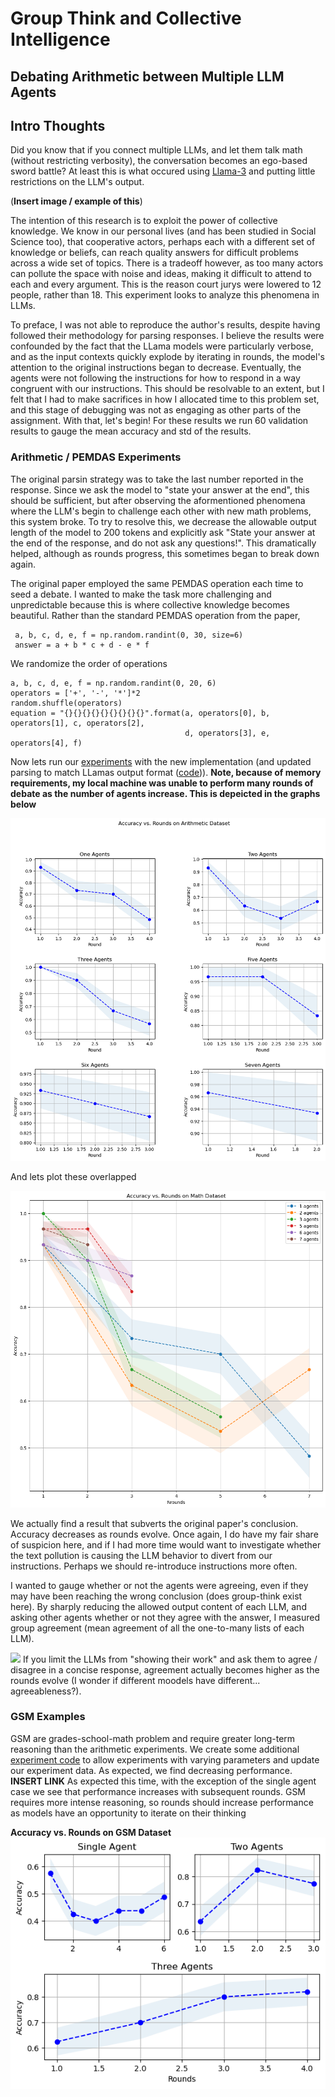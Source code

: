 # Group Think and Collective Intelligence
## Debating Arithmetic between Multiple LLM Agents

## Intro Thoughts 

Did you know that if you connect multiple LLMs, and let them talk math (without restricting verbosity), the conversation becomes an ego-based sword battle?  At least this is what occured using [Llama-3](https://huggingface.co/meta-llama/Meta-Llama-3-8B-Instruct) and putting little restrictions on the LLM's output.  

(**Insert image / example of this**)

The intention of this research is to exploit the power of collective knowledge.  We know in our personal lives (and has been studied in Social Science too), that cooperative actors, perhaps 
each with a different set of knowledge or beliefs, can reach quality answers for difficult problems across a wide set of topics.  There is a tradeoff however, as too many actors can pollute the space with noise and ideas, making it difficult to attend to each and every argument.  This is the reason court jurys were lowered to 12 people, rather than 18.  This experiment looks to analyze this phenomena in LLMs.  

To preface, I was not able to reproduce the author's results, despite having followed their methodology for parsing responses.  I believe the results were confounded by the fact that the LLama models were particularly verbose, and as the input contexts quickly explode by iterating in rounds, the model's attention to the original instructions began to decrease.  Eventually, the agents were not following the instructions for how to respond in a way congruent with our instructions.  This should be resolvable to an extent, but I felt that I had to make sacrifices in how I allocated time to this problem set, and this stage of debugging was not as engaging as other parts of the assignment.  With that, let's begin! For these results we run 60 validation results to gauge the mean accuracy and std of the results. 

### Arithmetic / PEMDAS Experiments 

The original parsin strategy was to take the last number reported in the response.  Since we ask the model to "state your answer at the end", this should be sufficient, but after observing the aformentioned phenomena where the LLM's begin to challenge each other with new math problems, this system broke.  To try to resolve this, we decrease the allowable output length of the model to 200 tokens and explicitly ask "State your answer at the end of the response, and do not ask any questions!".  This dramatically helped, although as rounds progress, this sometimes began to break down again.  

The original paper employed the same PEMDAS operation each time to seed a debate.  I wanted to make the task more challenging and unpredictable because this is where collective knowledge becomes beautiful.  Rather than the standard PEMDAS operation from the paper, 

```
 a, b, c, d, e, f = np.random.randint(0, 30, size=6)
 answer = a + b * c + d - e * f
```

We randomize the order of operations
```
a, b, c, d, e, f = np.random.randint(0, 20, 6)
operators = ['+', '-', '*']*2
random.shuffle(operators)
equation = "{}{}{}{}{}{}{}{}{}".format(a, operators[0], b, operators[1], c, operators[2], 
                                       d, operators[3], e, operators[4], f)
```

Now lets run our [experiments](https://github.com/epirussky/Sak/blob/1b51f20999cbd143d7ec675c6228c567a4eae61a/Problem%203/math/gen_math_sky.py#L112) with the new implementation (and updated parsing to match LLamas output format ([code](https://github.com/epirussky/Sak/blob/1b51f20999cbd143d7ec675c6228c567a4eae61a/Problem%203/math/gen_math_sky.py#L79))).  **Note, because of memory requirements, my local machine was unable to perform many rounds of debate as the number of agents increase.  This is depeicted in the graphs below**

![](images/accuracy_vs_rounds_math.png)

And lets plot these overlapped

![](images/accuracy_vs_rounds_math_collated.png)

We actually find a result that subverts the original paper's conclusion.  Accuracy decreases as rounds evolve.  Once again, I do have my fair share of suspicion here, and if I had more time would want to investigate whether the text pollution is causing the LLM behavior to divert from our instructions.  Perhaps we should re-introduce instructions more often.  

I wanted to gauge whether or not the agents were agreeing, even if they may have been reaching the wrong conclusion (does group-think exist here).  By sharply reducing the allowed output content of each LLM, and asking other agents whether or not they agree with the answer, I measured group agreement (mean agreement of all the one-to-many lists of each LLM). 

![](images/agreement_vs_rounds.png)
If you limit the LLMs from "showing their work" and ask them to agree / disagree in a concise response, agreement actually becomes higher as the rounds evolve (I wonder if different moodels have different... agreeableness?). 


### GSM Examples 

GSM are grades-school-math problem and require greater long-term reasoning than the arithmetic experiments.  We create some additional [experiment code](https://github.com/epirussky/Sak/blob/1b51f20999cbd143d7ec675c6228c567a4eae61a/Problem%203/gsm_experiment/experiment.py#L8) to allow experiments with varying parameters and update our experiment data.  As expected, we find decreasing performance. **INSERT LINK**  As expected this time, with the exception of the single agent case we see that performance increases with subsequent rounds.  GSM requires more intense reasoning, so rounds should increase performance as models have an opportunity to iterate on their thinking


**Accuracy vs. Rounds on GSM Dataset**
![](images/accuracy_vs_rounds_gsm.png)

